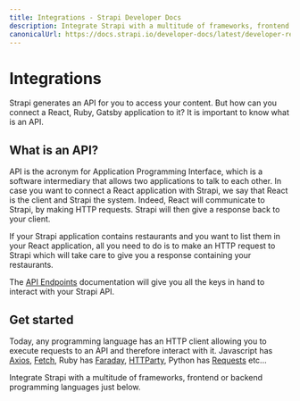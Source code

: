 ```yaml
---
title: Integrations - Strapi Developer Docs
description: Integrate Strapi with a multitude of frameworks, frontend or backend programming languages.
canonicalUrl: https://docs.strapi.io/developer-docs/latest/developer-resources/content-api/integrations.html
---
```


# Integrations

Strapi generates an API for you to access your content. But how can you connect a React, Ruby, Gatsby application to it?
It is important to know what is an API.

## What is an API?

API is the acronym for Application Programming Interface, which is a software intermediary that allows two applications to talk to each other.
In case you want to connect a React application with Strapi, we say that React is the client and Strapi the system. Indeed, React will communicate to Strapi, by making HTTP requests. Strapi will then give a response back to your client.

If your Strapi application contains restaurants and you want to list them in your React application, all you need to do is to make an HTTP request to Strapi which will take care to give you a response containing your restaurants.

The [API Endpoints](/developer-docs/latest/developer-resources/database-apis-reference/rest-api.md#endpoints) documentation will give you all the keys in hand to interact with your Strapi API.

## Get started

Today, any programming language has an HTTP client allowing you to execute requests to an API and therefore interact with it. Javascript has [Axios](https://github.com/axios/axios), [Fetch](https://developer.mozilla.org/en-US/docs/Web/API/Fetch_API), Ruby has [Faraday](https://github.com/lostisland/faraday), [HTTParty](https://github.com/jnunemaker/httparty), Python has [Requests](https://requests.readthedocs.io/en/master/) etc...

Integrate Strapi with a multitude of frameworks, frontend or backend programming languages just below.

<IntegrationLinks>
</IntegrationLinks>
